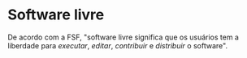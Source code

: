 # Software livre

De acordo com a FSF, "software livre significa que os usuários tem a liberdade para *executar*, *editar*, *contribuir* e *distribuir* o software".
